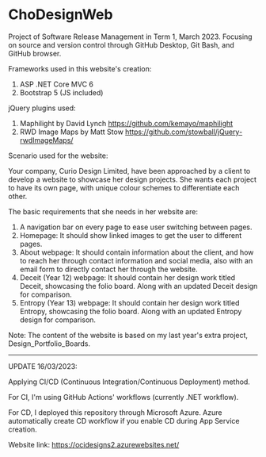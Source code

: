 # ChoDesignWeb
Project of Software Release Management in Term 1, March 2023. Focusing on source and version control through GitHub Desktop, Git Bash, and GitHub browser.

Frameworks used in this website's creation:
1. ASP .NET Core MVC 6
2. Bootstrap 5 (JS included)

jQuery plugins used:
1. Maphilight by David Lynch <https://github.com/kemayo/maphilight>
2. RWD Image Maps by Matt Stow <https://github.com/stowball/jQuery-rwdImageMaps/>


Scenario used for the website:

Your company, Curio Design Limited, have been approached by a client to develop a website to showcase her design projects. She wants each project to have its own page, with unique colour schemes to differentiate each other.

The basic requirements that she needs in her website are:

1. A navigation bar on every page to ease user switching between pages.
2. Homepage: It should show linked images to get the user to different pages. 
3. About webpage: It should contain information about the client, and how to reach her through contact information and social media, also with an email form to directly contact her through the website.
4. Deceit (Year 12) webpage: It should contain her design work titled Deceit, showcasing the folio board. Along with an updated Deceit design for comparison.
5. Entropy (Year 13) webpage: It should contain her design work titled Entropy, showcasing the folio board. Along with an updated Entropy design for comparison.

Note: The content of the website is based on my last year's extra project, Design_Portfolio_Boards.

---
UPDATE 16/03/2023:

Applying CI/CD (Continuous Integration/Continuous Deployment) method.

For CI, I'm using GitHub Actions' workflows (currently .NET workflow).

For CD, I deployed this repository through Microsoft Azure. Azure automatically create CD workflow if you enable CD during App Service creation.

Website link: <https://ocidesigns2.azurewebsites.net/>
